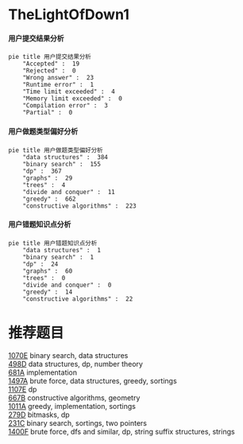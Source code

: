 # TheLightOfDown1

<!-- tabs:start -->



#### **用户提交结果分析**

```mermaid
pie title 用户提交结果分析
    "Accepted" :  19
    "Rejected" :  0
    "Wrong answer" :  23
    "Runtime error" :  1
    "Time limit exceeded" :  4
    "Memory limit exceeded" :  0
    "Compilation error" :  3
    "Partial" :  0
```

#### **用户做题类型偏好分析**

```mermaid
pie title 用户做题类型偏好分析
    "data structures" :  384
    "binary search" :  155
    "dp" :  367
    "graphs" :  29
    "trees" :  4
    "divide and conquer" :  11
    "greedy" :  662
    "constructive algorithms" :  223
```
#### **用户错题知识点分析**

```mermaid
pie title 用户错题知识点分析
    "data structures" :  1
    "binary search" :  1
    "dp" :  24
    "graphs" :  60
    "trees" :  0
    "divide and conquer" :  0
    "greedy" :  14
    "constructive algorithms" :  22
```



<!-- tabs:end -->
# 推荐题目
[1070E](https://codeforces.com/contest/1070/problem/E)		binary search,
                        data structures		  
[498D](https://codeforces.com/contest/498/problem/D)		data structures,
                        dp,
                        number theory		  
[681A](https://codeforces.com/contest/681/problem/A)		implementation		  
[1497A](https://codeforces.com/contest/1497/problem/A)		brute force,
                        data structures,
                        greedy,
                        sortings		  
[1107E](https://codeforces.com/contest/1107/problem/E)		dp		  
[667B](https://codeforces.com/contest/667/problem/B)		constructive algorithms,
                        geometry		  
[1011A](https://codeforces.com/contest/1011/problem/A)		greedy,
                        implementation,
                        sortings		  
[279D](https://codeforces.com/contest/279/problem/D)		bitmasks,
                        dp		  
[231C](https://codeforces.com/contest/231/problem/C)		binary search,
                        sortings,
                        two pointers		  
[1400F](https://codeforces.com/contest/1400/problem/F)		brute force,
                        dfs and similar,
                        dp,
                        string suffix structures,
                        strings		  
